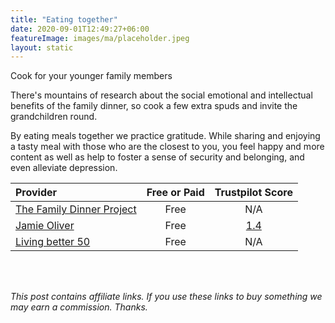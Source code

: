 ```yaml
---
title: "Eating together"
date: 2020-09-01T12:49:27+06:00
featureImage: images/ma/placeholder.jpeg
layout: static
---
```


Cook for your younger family members

There's mountains of research about the social emotional and intellectual benefits of the family dinner, so cook a few extra spuds and invite the grandchildren round.

By eating meals together we practice gratitude. While sharing and enjoying a tasty meal with those who are the closest to you, you feel happy and more content as well as help to foster a sense of security and belonging, and even alleviate depression.

| Provider      | Free or Paid  |  Trustpilot Score  |
| :-----------          | :--------------:      |  :--------------:         |
| [The Family Dinner Project](https://thefamilydinnerproject.org/blog/family-blog/how-grandparents-can-help-with-family-dinner/) | Free | N/A
| [Jamie Oliver](https://www.jamieoliver.com/family/) | Free | [1.4](https://uk.trustpilot.com/review/www.jamieoliver.com) | 
| [Living better 50](https://www.livingbetter50.com/easy-meals-grandkids-will-love/) | Free | N/A
  

<br/><br/>

*This post contains affiliate links. If you use these links to buy something we may
earn a commission. Thanks.*






